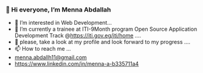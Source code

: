 ###                 👋 Hi everyone, I’m Menna Abdallah
- 👀 I’m interested in Web Development...
- 🌱 I’m currently a trainee at ITI-9Month program Open Source Application Development Track @https://iti.gov.eg/iti/home ....
- 💞️ please, take a look at my profile and look forward to my progress ....
- 📫 How to reach me ...
- menna.abdallh11@gmail.com
- https://www.linkedin.com/in/menna-a-b335711a4
<!---
menna-abdallah/menna-abdallah is a ✨ special ✨ repository because its `README.md` (this file) appears on your GitHub profile.
You can click the Preview link to take a look at your changes.
--->
